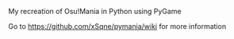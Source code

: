 My recreation of Osu!Mania in Python using PyGame

Go to https://github.com/xSqne/pymania/wiki for more information
